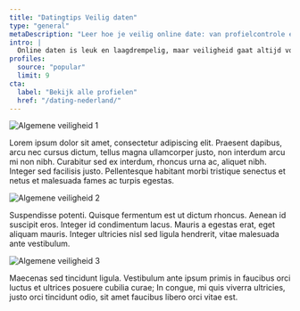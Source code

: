 ```yaml
---
title: "Datingtips Veilig daten"
type: "general"
metaDescription: "Leer hoe je veilig online date: van profielcontrole en afspreken op openbare plekken tot privacy en grenzen aangeven — altijd 18+ en verantwoord."
intro: |
  Online daten is leuk en laagdrempelig, maar veiligheid gaat altijd voor. In deze gids krijg je praktische tips om verantwoord te daten: hoe je profielen slim beoordeelt, veilig het eerste contact legt en duidelijke grenzen bewaakt. We bespreken signalen waarop je kunt letten, manieren om je privacy te beschermen en hoe je afspraken maakt op plekken waar jij je prettig voelt. Met een paar eenvoudige gewoontes vergroot je het plezier én verklein je de risico’s. Zo hou je het leuk, respectvol en 18+.
profiles:
  source: "popular"
  limit: 9
cta:
  label: "Bekijk alle profielen"
  href: "/dating-nederland/"
---
```


![Algemene veiligheid 1](/img/tips/veilig-daten-1.jpg)

Lorem ipsum dolor sit amet, consectetur adipiscing elit. Praesent dapibus, arcu nec cursus dictum, tellus magna ullamcorper justo, non interdum arcu mi non nibh. Curabitur sed ex interdum, rhoncus urna ac, aliquet nibh. Integer sed facilisis justo. Pellentesque habitant morbi tristique senectus et netus et malesuada fames ac turpis egestas.

![Algemene veiligheid 2](/img/tips/veilig-daten-2.jpg)

Suspendisse potenti. Quisque fermentum est ut dictum rhoncus. Aenean id suscipit eros. Integer id condimentum lacus. Mauris a egestas erat, eget aliquam mauris. Integer ultricies nisl sed ligula hendrerit, vitae malesuada ante vestibulum.

![Algemene veiligheid 3](/img/tips/veilig-daten-3.jpg)

Maecenas sed tincidunt ligula. Vestibulum ante ipsum primis in faucibus orci luctus et ultrices posuere cubilia curae; In congue, mi quis viverra ultricies, justo orci tincidunt odio, sit amet faucibus libero orci vitae est.

